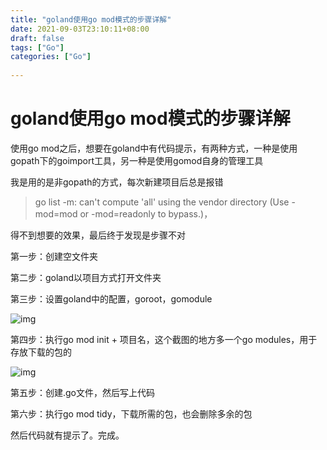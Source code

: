 ```yaml
---
title: "goland使用go mod模式的步骤详解"
date: 2021-09-03T23:10:11+08:00
draft: false
tags: ["Go"]
categories: ["Go"]
 
---
```


# goland使用go mod模式的步骤详解

使用go mod之后，想要在goland中有代码提示，有两种方式，一种是使用gopath下的goimport工具，另一种是使用gomod自身的管理工具

我是用的是非gopath的方式，每次新建项目后总是报错

> go list -m: can't compute 'all' using the vendor directory
>  (Use -mod=mod or -mod=readonly to bypass.)，

得不到想要的效果，最后终于发现是步骤不对

第一步：创建空文件夹

第二步：goland以项目方式打开文件夹

第三步：设置goland中的配置，goroot，gomodule

![img](https://gitee.com/itmxs/images/raw/master/img/1u9TsjcXd633N1wv.png)

第四步：执行go mod init + 项目名，这个截图的地方多一个go modules，用于存放下载的包的

![img](https://gitee.com/itmxs/images/raw/master/img/1u9TsjcXd633N1wv.png)

第五步：创建.go文件，然后写上代码

第六步：执行go mod tidy，下载所需的包，也会删除多余的包

然后代码就有提示了。完成。